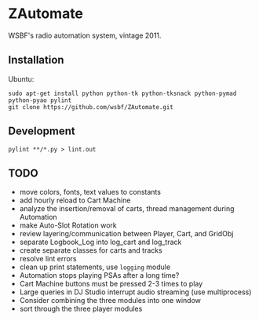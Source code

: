 ZAutomate
=========

WSBF's radio automation system, vintage 2011.

## Installation

Ubuntu:
```
sudo apt-get install python python-tk python-tksnack python-pymad python-pyao pylint
git clone https://github.com/wsbf/ZAutomate.git
```

## Development

```
pylint **/*.py > lint.out
```

## TODO

- move colors, fonts, text values to constants
- add hourly reload to Cart Machine
- analyze the insertion/removal of carts, thread management during Automation
- make Auto-Slot Rotation work
- review layering/communication between Player, Cart, and GridObj
- separate Logbook_Log into log_cart and log_track
- create separate classes for carts and tracks
- resolve lint errors
- clean up print statements, use `logging` module
- Automation stops playing PSAs after a long time?
- Cart Machine buttons must be pressed 2-3 times to play
- Large queries in DJ Studio interrupt audio streaming (use multiprocess)
- Consider combining the three modules into one window
- sort through the three player modules
